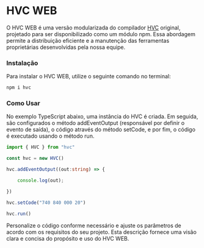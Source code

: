 # HVC WEB

O HVC WEB é uma versão modularizada do compilador <a href="https://github.com/WilkerSebastian/HV-compiler">HVC</a> original, projetado para ser disponibilizado como um módulo npm. Essa abordagem permite a distribuição eficiente e a manutenção das ferramentas proprietárias desenvolvidas pela nossa equipe.

### Instalação
Para instalar o HVC WEB, utilize o seguinte comando no terminal:
```bash
npm i hvc
```

### Como Usar

No exemplo TypeScript abaixo, uma instância do HVC é criada. Em seguida, são configurados o método addEventOutput (responsável por definir o evento de saída), o código através do método setCode, e por fim, o código é executado usando o método run.
```typescript
import { HVC } from "hvc"

const hvc = new HVC()

hvc.addEventOutput((out:string) => {

    console.log(out);

})

hvc.setCode("740 840 000 20")

hvc.run()
```
Personalize o código conforme necessário e ajuste os parâmetros de acordo com os requisitos do seu projeto. Esta descrição fornece uma visão clara e concisa do propósito e uso do HVC WEB.